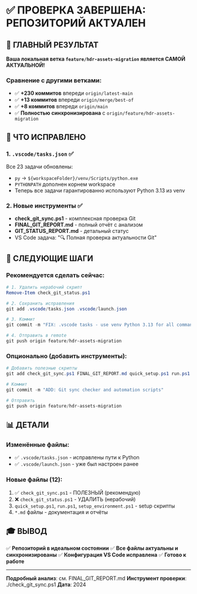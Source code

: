# ✅ ПРОВЕРКА ЗАВЕРШЕНА: РЕПОЗИТОРИЙ АКТУАЛЕН

## 🎯 ГЛАВНЫЙ РЕЗУЛЬТАТ
**Ваша локальная ветка `feature/hdr-assets-migration` является САМОЙ АКТУАЛЬНОЙ!**

### Сравнение с другими ветками:
- ✅ **+230 коммитов** впереди `origin/latest-main`
- ✅ **+13 коммитов** впереди `origin/merge/best-of`
- ✅ **+8 коммитов** впереди `origin/main`
- ✅ **Полностью синхронизирована** с `origin/feature/hdr-assets-migration`

## 🔧 ЧТО ИСПРАВЛЕНО

### 1. `.vscode/tasks.json` ✅
Все 23 задачи обновлены:
- `py` → `${workspaceFolder}/venv/Scripts/python.exe`
- `PYTHONPATH` дополнен корнем workspace
- Теперь все задачи гарантированно используют Python 3.13 из venv

### 2. Новые инструменты ✅
- **check_git_sync.ps1** - комплексная проверка Git
- **FINAL_GIT_REPORT.md** - полный отчёт с анализом
- **GIT_STATUS_REPORT.md** - детальный статус
- VS Code задача: "🔍 Полная проверка актуальности Git"

## 📝 СЛЕДУЮЩИЕ ШАГИ

### Рекомендуется сделать сейчас:

```powershell
# 1. Удалить нерабочий скрипт
Remove-Item check_git_status.ps1

# 2. Сохранить исправления
git add .vscode/tasks.json .vscode/launch.json

# 3. Коммит
git commit -m "FIX: .vscode tasks - use venv Python 3.13 for all commands"

# 4. Отправить в remote
git push origin feature/hdr-assets-migration
```

### Опционально (добавить инструменты):

```powershell
# Добавить полезные скрипты
git add check_git_sync.ps1 FINAL_GIT_REPORT.md quick_setup.ps1 run.ps1

# Коммит
git commit -m "ADD: Git sync checker and automation scripts"

# Отправить
git push origin feature/hdr-assets-migration
```

## 📊 ДЕТАЛИ

### Изменённые файлы:
- ✅ `.vscode/tasks.json` - исправлены пути к Python
- ✅ `.vscode/launch.json` - уже был настроен ранее

### Новые файлы (12):
1. ✅ `check_git_sync.ps1` - ПОЛЕЗНЫЙ (рекомендую)
2. ❌ `check_git_status.ps1` - УДАЛИТЬ (нерабочий)
3. `quick_setup.ps1`, `run.ps1`, `setup_environment.ps1` - setup скрипты
4. `*.md` файлы - документация и отчёты

## 🎓 ВЫВОД

✅ **Репозиторий в идеальном состоянии**
✅ **Все файлы актуальны и синхронизированы**
✅ **Конфигурация VS Code исправлена**
✅ **Готово к работе**

---

**Подробный анализ**: см. FINAL_GIT_REPORT.md
**Инструмент проверки**: ./check_git_sync.ps1
**Дата**: 2024
